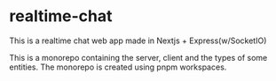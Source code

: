 # realtime-chat
This is a realtime chat web app made in Nextjs + Express(w/SocketIO)

This is a monorepo containing the server, client and the types of some entities.
The monorepo is created using pnpm workspaces.
